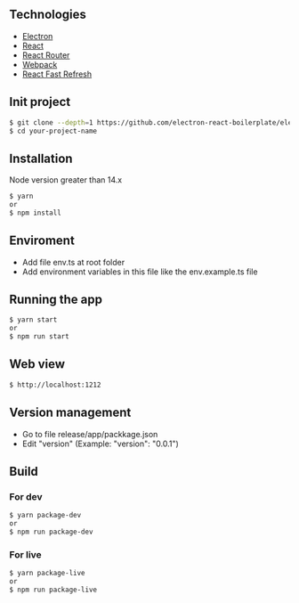 ## Technologies

<ul>
  <li><a href="https://electron.atom.io/">Electron</a></li>
  <li><a href="https://facebook.github.io/react/">React</a></li>
  <li><a href="https://github.com/reactjs/react-router">React Router</a></li>
  <li><a href="https://webpack.js.org/">Webpack</a></li>
  <li><a href="https://www.npmjs.com/package/react-refresh">React Fast Refresh</a></li>
</ul>

## Init project

```bash
$ git clone --depth=1 https://github.com/electron-react-boilerplate/electron-react-boilerplate your-project-name
$ cd your-project-name
```

## Installation
Node version greater than 14.x

```bash
$ yarn
or
$ npm install
```

## Enviroment

- Add file env.ts at root folder
- Add environment variables in this file like the env.example.ts file

## Running the app

```bash
$ yarn start
or
$ npm run start
```

## Web view

```bash
$ http://localhost:1212
```

## Version management

- Go to file release/app/packkage.json
- Edit "version" (Example: "version": "0.0.1")

## Build

### For dev

```bash
$ yarn package-dev
or
$ npm run package-dev
```

### For live

```bash
$ yarn package-live
or
$ npm run package-live
```
